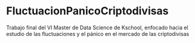 # FluctuacionPanicoCriptodivisas
Trabajo final del VI Master de Data Science de Kschool, enfocado hacia el estudio de las fluctuaciones y el pánico en el mercado de las criptodivisas
